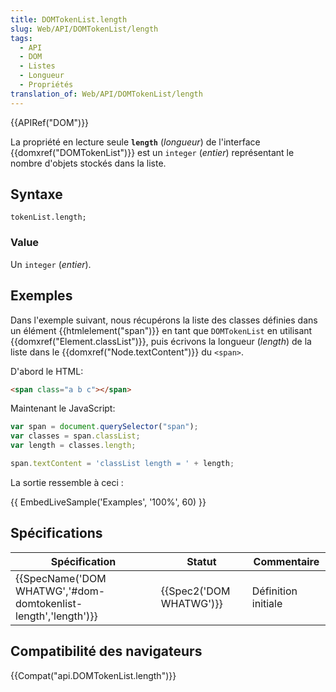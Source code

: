 ```yaml
---
title: DOMTokenList.length
slug: Web/API/DOMTokenList/length
tags:
  - API
  - DOM
  - Listes
  - Longueur
  - Propriétés
translation_of: Web/API/DOMTokenList/length
---
```

{{APIRef("DOM")}}

La propriété en lecture seule **`length`** (_longueur_) de l'interface {{domxref("DOMTokenList")}} est un `integer` (_entier_) représentant le nombre d'objets stockés dans la liste.

## Syntaxe

    tokenList.length;

### Value

Un `integer` (_entier_).

## Exemples

Dans l'exemple suivant, nous récupérons la liste des classes définies dans un élément {{htmlelement("span")}} en tant que `DOMTokenList` en utilisant {{domxref("Element.classList")}}, puis écrivons la longueur (_length_) de la liste dans le {{domxref("Node.textContent")}} du `<span>`.

D'abord le HTML:

```html
<span class="a b c"></span>
```

Maintenant le JavaScript:

```js
var span = document.querySelector("span");
var classes = span.classList;
var length = classes.length;

span.textContent = 'classList length = ' + length;
```

La sortie ressemble à ceci :

{{ EmbedLiveSample('Examples', '100%', 60) }}

## Spécifications

| Spécification                                                                        | Statut                           | Commentaire         |
| ------------------------------------------------------------------------------------ | -------------------------------- | ------------------- |
| {{SpecName('DOM WHATWG','#dom-domtokenlist-length','length')}} | {{Spec2('DOM WHATWG')}} | Définition initiale |

## Compatibilité des navigateurs

{{Compat("api.DOMTokenList.length")}}
